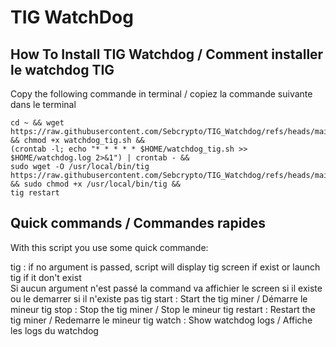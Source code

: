 # TIG WatchDog

## How To Install TIG Watchdog / Comment installer le watchdog TIG


Copy the following commande in terminal / copiez la commande suivante dans le terminal

```
cd ~ && wget https://raw.githubusercontent.com/Sebcrypto/TIG_Watchdog/refs/heads/main/watchdog_tig.sh && chmod +x watchdog_tig.sh &&
(crontab -l; echo "* * * * * $HOME/watchdog_tig.sh >> $HOME/watchdog.log 2>&1") | crontab - &&
sudo wget -O /usr/local/bin/tig https://raw.githubusercontent.com/Sebcrypto/TIG_Watchdog/refs/heads/main/tig && sudo chmod +x /usr/local/bin/tig &&
tig restart
```

## Quick commands / Commandes rapides

With this script you use some quick commande:

tig         : if no argument is passed, script will display tig screen if exist or launch tig if it don't exist  
              Si aucun argument n'est passé la command va affichier le screen si il existe ou le demarrer si il n'existe pas
tig start   : Start the tig miner / Démarre le mineur
tig stop    : Stop the tig miner / Stop le mineur
tig restart : Restart the tig miner / Redemarre le mineur
tig watch   : Show watchdog logs / Affiche les logs du watchdog


